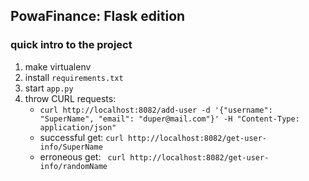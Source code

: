 ## PowaFinance: Flask edition

### quick intro to the project

1. make virtualenv
2. install `requirements.txt`
3. start `app.py`
4. throw CURL requests:
    * `curl http://localhost:8082/add-user -d '{"username": "SuperName", "email": "duper@mail.com"}' -H "Content-Type: application/json"`
    * successful get: `curl http://localhost:8082/get-user-info/SuperName`
    * erroneous get: ` curl http://localhost:8082/get-user-info/randomName`